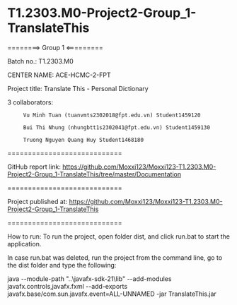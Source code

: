 # T1.2303.M0-Project2-Group_1-TranslateThis

========> Group 1 <=========

Batch no.: T1.2303.M0

CENTER NAME: ACE-HCMC-2-FPT

Project title: Translate This - Personal Dictionary

3 collaborators:

         Vu Minh Tuan (tuanvmts2302018@fpt.edu.vn) Student1459120

         Bui Thi Nhung (nhungbtt1s2302041@fpt.edu.vn) Student1459130
         
         Truong Nguyen Quang Huy Student1468180
============================

GitHub report link: https://github.com/Moxxi123/Moxxi123-T1.2303.M0-Project2-Group_1-TranslateThis/tree/master/Documentation

============================

Project published at: https://github.com/Moxxi123/Moxxi123-T1.2303.M0-Project2-Group_1-TranslateThis

============================

How to run:
To run the project, open folder dist, and click run.bat to start the application.

In case run.bat was deleted, run the project from the command line, go to the dist folder and
type the following:

java --module-path "..\javafx-sdk-21\lib" --add-modules javafx.controls,javafx.fxml --add-exports javafx.base/com.sun.javafx.event=ALL-UNNAMED -jar TranslateThis.jar
